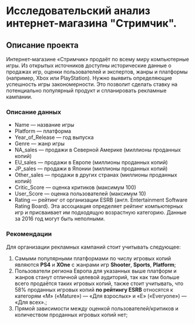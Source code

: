 # Исследовательский анализ интернет-магазина "Стримчик".

## Описание проекта
Интернет-магазине «Стримчик» продаёт по всему миру компьютерные игры. Из открытых источников доступны исторические данные о продажах игр, оценки пользователей и экспертов, жанры и платформы (например, Xbox или PlayStation). Нужно выявить определяющие успешность игры закономерности. Это позволит сделать ставку на потенциально популярный продукт и спланировать рекламные кампании.

### Описание данных
- Name — название игры
- Platform — платформа
- Year_of_Release — год выпуска
- Genre — жанр игры
- NA_sales — продажи в Северной Америке (миллионы проданных копий)
- EU_sales — продажи в Европе (миллионы проданных копий)
- JP_sales — продажи в Японии (миллионы проданных копий)
- Other_sales — продажи в других странах (миллионы проданных копий)
- Critic_Score — оценка критиков (максимум 100)
- User_Score — оценка пользователей (максимум 10)
- Rating — рейтинг от организации ESRB (англ. Entertainment Software Rating Board). Эта ассоциация определяет рейтинг компьютерных игр и присваивает им подходящую возрастную категорию.
Данные за 2016 год могут быть неполными.

### Рекомендации

Для организации рекламных кампаний стоит учитывать следующее:
1. Самыми популярными платформами по числу игровых копий являются **PS4** и **XOne** с жанрами игр **Shooter**, **Sports**, **Platform**;
2. Пользователи региона Европа для указанных выше платформ и жанров станут отличной целевой аудиторий, так как там больше всего продаётся таких игровых копий, также стоит учитывать, что 58% проданных игровых копий **по рейтингу ESRB** относятся к категорям «M» («Mature») — «Для взрослых» и «E» («Everyone») — «Для всех».;
3. Прямой зависимости между оценкой пользователей/критиков и количеством проданных игровых копий нет;
